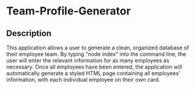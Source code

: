 # Team-Profile-Generator

## Description
This application allows a user to generate a clean, organized database of their employee team. By typing "node index" into the command line, the user will enter the relevant information for as many employees as necessary. Once all employees have been entered, the application will automatically generate a styled HTML page containing all employees' information, with each individual employee on their own card.